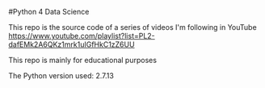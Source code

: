 #Python 4 Data Science

This repo is the source code of a series of videos I'm following in YouTube  
https://www.youtube.com/playlist?list=PL2-dafEMk2A6QKz1mrk1uIGfHkC1zZ6UU

This repo is mainly for educational purposes

The Python version used: 2.7.13